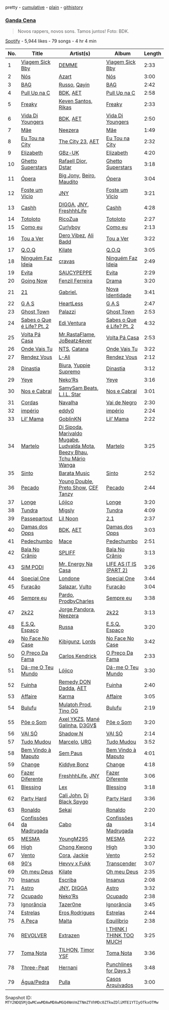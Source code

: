 pretty - [cumulative](/playlists/cumulative/37i9dQZF1DX59I2hjkhLtN.md) - [plain](/playlists/plain/37i9dQZF1DX59I2hjkhLtN) - [githistory](https://github.githistory.xyz/mackorone/spotify-playlist-archive/blob/main/playlists/plain/37i9dQZF1DX59I2hjkhLtN)

### [Ganda Cena](https://open.spotify.com/playlist/37i9dQZF1DX59I2hjkhLtN)

> Novos rappers, novos sons\. Tamos juntos! Foto: BDK.

[Spotify](https://open.spotify.com/user/spotify) - 5,944 likes - 79 songs - 4 hr 4 min

| No. | Title | Artist(s) | Album | Length |
|---|---|---|---|---|
| 1 | [Viagem Sick Bby](https://open.spotify.com/track/6qGRdOUuKsOx4l89fdcyit) | [DEMME](https://open.spotify.com/artist/6kFnnwnS7U9otVnD5iNFyQ) | [Viagem Sick Bby](https://open.spotify.com/album/61aLVf5utHGR8UUCxLUMIF) | 2:33 |
| 2 | [Nós](https://open.spotify.com/track/6Dd3kjgwE8UPeyFDkSPMNF) | [Azart](https://open.spotify.com/artist/1sV336GXOSXGZnimU36h1F) | [Nós](https://open.spotify.com/album/4qa7YPzO9nVedEesEcWZYL) | 3:00 |
| 3 | [BAG](https://open.spotify.com/track/1RVx5RzVcALnTgLY8RbUnt) | [Russo](https://open.spotify.com/artist/2rxNBCnHbDhAbPpxRlGlYC), [Qayin](https://open.spotify.com/artist/6A4P6OwLlEDzPMUKQguXRf) | [BAG](https://open.spotify.com/album/2PjQaJZ265qNLcFjYUWjJI) | 2:42 |
| 4 | [Pull Up na C](https://open.spotify.com/track/6g6UypqyS4f1mNmf8lVZfE) | [BDK](https://open.spotify.com/artist/5Tc8YPgQE8QSBFEFioXGJj), [AET](https://open.spotify.com/artist/1PSaLNwxWV9e6NCrxNbpIu) | [Pull Up na C](https://open.spotify.com/album/75VR8gQAwNvKRKTWTSYnyv) | 2:58 |
| 5 | [Freaky](https://open.spotify.com/track/3K4IBBLia2tIyjFvFfK8ca) | [Keven Santos](https://open.spotify.com/artist/1Tz3pfjgndAnZLV2Wqtxc4), [Rikas](https://open.spotify.com/artist/4Vfwk2pzV3ppLQ93PtT54a) | [Freaky](https://open.spotify.com/album/4j6S7ODVzsFmZxHVCAim6F) | 2:33 |
| 6 | [Vida Di Youngers](https://open.spotify.com/track/3mrcQCfTL4SnxXkcYYOfo9) | [BDK](https://open.spotify.com/artist/5Tc8YPgQE8QSBFEFioXGJj), [AET](https://open.spotify.com/artist/1PSaLNwxWV9e6NCrxNbpIu) | [Vida Di Youngers](https://open.spotify.com/album/38UtNeNwDPLvYBzvQ4hWDq) | 2:50 |
| 7 | [Mãe](https://open.spotify.com/track/2fSZv0kLSQcEzvurtP47Hu) | [Neezera](https://open.spotify.com/artist/3iB3ABE3L1OedkwYVV9rrF) | [Mãe](https://open.spotify.com/album/236X6ACE2wFYHUfust5gQe) | 1:49 |
| 8 | [Eu Tou na City](https://open.spotify.com/track/5GyTy7u9aYw6aqZ22ykvBQ) | [The City 23](https://open.spotify.com/artist/3AagU4UXWjabPDPYTKyzbD), [AET](https://open.spotify.com/artist/1PSaLNwxWV9e6NCrxNbpIu) | [Eu Tou na City](https://open.spotify.com/album/1XXsS6t4zfvPUsqEP3c3It) | 2:32 |
| 9 | [Elizabeth](https://open.spotify.com/track/5LIzUa3a0UnqveHFrKoRKC) | [GBz\-UK](https://open.spotify.com/artist/4LRrEPvtZgg1I1SSEDac70) | [Elizabeth](https://open.spotify.com/album/3uGcqJ8AmJgCUqeASNshTj) | 4:20 |
| 10 | [Ghetto Superstars](https://open.spotify.com/track/1KVCbIvSAbLM7BOF3BjUO6) | [Rafaell Dior](https://open.spotify.com/artist/4G8d2H1R7P1rlGptL7Uzla), [Dstar](https://open.spotify.com/artist/3DdlhtzIfv8fBhO7kHgU1P) | [Ghetto Superstars](https://open.spotify.com/album/4lMmnsh3W2lCxnV9tm33nf) | 3:18 |
| 11 | [Ópera](https://open.spotify.com/track/6WIcPOCaLiIVmFWPT38nhB) | [Big Jony](https://open.spotify.com/artist/6wrMJAqosSbDU8Zq0kt08M), [Beiro](https://open.spotify.com/artist/1woeDwFlKucZ8AtKLx9hnn), [Maudito](https://open.spotify.com/artist/3gdY1A4a32KWBCrahsPYiR) | [Ópera](https://open.spotify.com/album/3X5GQDNK0gT8QLacTHjrtn) | 3:04 |
| 12 | [Foste um Vício](https://open.spotify.com/track/205EI5BcZGUAmr2CDLT8Au) | [JNY](https://open.spotify.com/artist/2JW7JPlsb29nRKl5yEVNru) | [Foste um Vício](https://open.spotify.com/album/0YRohggaep7lzKfXr1xfxs) | 3:21 |
| 13 | [Cashh](https://open.spotify.com/track/4dQPcRiNXw6idTGWW4ngZF) | [DIGGA](https://open.spotify.com/artist/1xaT7wj44eRYp4YHntRW6i), [JNY](https://open.spotify.com/artist/2JW7JPlsb29nRKl5yEVNru), [FreshhhLife](https://open.spotify.com/artist/5RBV8O5vegqvKHF8tiCz4O) | [Cashh](https://open.spotify.com/album/4Mi08knLklj8pKdeFfvhF5) | 4:28 |
| 14 | [Totoloto](https://open.spotify.com/track/54NV8OT1s9YC1K7xpyjxOx) | [RicoZua](https://open.spotify.com/artist/7LQ86herEH95Gz10G9AEsa) | [Totoloto](https://open.spotify.com/album/5O9roURRhmpSDOs8840Ubn) | 2:27 |
| 15 | [Como eu](https://open.spotify.com/track/0Nl5o1LvEhrgJvS8FRxSH8) | [Curlyboy](https://open.spotify.com/artist/3FzjJj14RiFMIe8dlYkFth) | [Como eu](https://open.spotify.com/album/2JxdsRAnxvSqSK4mODOsDi) | 2:13 |
| 16 | [Tou a Ver](https://open.spotify.com/track/6EgbWI2J1Hykfd3gd3hO2L) | [Dero Vibez](https://open.spotify.com/artist/3IanMX1UeovArtHM4j4D7z), [Ali Badd](https://open.spotify.com/artist/3jvmwIPJVEZ7rvVUJ7fpck) | [Tou a Ver](https://open.spotify.com/album/1c01J8ZoE7AGBZafNtv3c3) | 3:22 |
| 17 | [Q.O.Q](https://open.spotify.com/track/4BM5PxfL89EX7b6H5uJDTR) | [Kilate](https://open.spotify.com/artist/3tN78fjmBvWYfpWUEirKsc) | [Q.O.Q](https://open.spotify.com/album/7brSdaNIHoFB40AVdkIPEt) | 3:05 |
| 18 | [Ninguém Faz Ideia](https://open.spotify.com/track/6ZaVCWZIb8wiGrwFjcFadH) | [cravas](https://open.spotify.com/artist/3LuKat45xwOKJVMIxh7Bta) | [Ninguém Faz Ideia](https://open.spotify.com/album/0Qxl6uv7r0Bay9WQaGTJxY) | 2:49 |
| 19 | [Evita](https://open.spotify.com/track/0KO2T9EamxOBUHkArxlHC4) | [SAUCYPEPPE](https://open.spotify.com/artist/5XACdFNoLC08t2JRJqmykh) | [Evita](https://open.spotify.com/album/7yGZfqPqtkpgb6Eq4djrMh) | 2:29 |
| 20 | [Going Now](https://open.spotify.com/track/5UV8AqgYXjTn1T9RFxXsm7) | [Fenzil Ferreira](https://open.spotify.com/artist/5CJIUlZZ22FVlDmaRzozSJ) | [Drama](https://open.spotify.com/album/6qInMSJMIQMkUNZkICKUDd) | 3:20 |
| 21 | [21](https://open.spotify.com/track/3STWflGC4zHY1fxcnIRhkX) | [Gabriel.](https://open.spotify.com/artist/4qjIWAWR3QX57zisdqc2i8) | [Nova Identidade](https://open.spotify.com/album/5pmLFTH7RwVUVAAzmEzH0R) | 3:41 |
| 22 | [G A S](https://open.spotify.com/track/4gt122triXZxANEd3xeWck) | [HeartLess](https://open.spotify.com/artist/72bZdVlE9OFvEJcWj7q23r) | [G A S](https://open.spotify.com/album/1PXliQ8J3q2FB4PdYVsVi6) | 2:47 |
| 23 | [Ghost Town](https://open.spotify.com/track/6RkEWRFKtVVhbschPiZ8ya) | [Palazzi](https://open.spotify.com/artist/4jTBGfN0o7LuueW6vtVAK8) | [Ghost Town](https://open.spotify.com/album/0qc1L33joo4piCJjwrvo5f) | 2:53 |
| 24 | [Sabes o Que é Life? Pt\. 2](https://open.spotify.com/track/5p5hRYa6Lkerb0jTIgYZMe) | [Edi Ventura](https://open.spotify.com/artist/4Q8Yv1CiUWvjhLfNq7c72F) | [Sabes o Que é Life? Pt\. 2](https://open.spotify.com/album/4QDBnHZTK19AixLoc7yqZm) | 4:32 |
| 25 | [Volta Pá Casa](https://open.spotify.com/track/3K0wXTTJiBIuUSRr77IQe2) | [Mr.RastaFlame](https://open.spotify.com/artist/5Azqkb62OwKGcNH9ucNwcd), [JoBeatz4ever](https://open.spotify.com/artist/7DbAUL53ZfWUiuT461grvD) | [Volta Pá Casa](https://open.spotify.com/album/3vV6vjYVLIEXFsroo4Gib1) | 2:53 |
| 26 | [Onde Vais Tu](https://open.spotify.com/track/6mKRexgyflGVQb4IOm07ZY) | [NTS](https://open.spotify.com/artist/5lb0v04RV0FPS30vQ7g72p), [Catana](https://open.spotify.com/artist/4WasqJx7zs6Iy98DAtfVYV) | [Onde Vais Tu](https://open.spotify.com/album/5f3bj9WIAAraqfzW6Y9le5) | 3:22 |
| 27 | [Rendez Vous](https://open.spotify.com/track/083SY7cT3XODPbG3rSteh6) | [L\-Ali](https://open.spotify.com/artist/2O6Oes2ZnqSwoUHFl7rTyy) | [Rendez Vous](https://open.spotify.com/album/63dhxW3bKwPsh7diCrP9Kh) | 2:12 |
| 28 | [Dinastia](https://open.spotify.com/track/0QzYFbpAXY5KWMzFkpQvPc) | [Biura](https://open.spotify.com/artist/44rcxjQW1VnsJ9yOR5SJRP), [Yuppie Supremo](https://open.spotify.com/artist/0r7eP4eF9fECcRTe3KLe39) | [Dinastia](https://open.spotify.com/album/757kngTOvcnk5iqohLEpNY) | 3:12 |
| 29 | [Yeye](https://open.spotify.com/track/1xzkQc0ul2PAPvCrBmlWsb) | [Neko’Rs](https://open.spotify.com/artist/4zx51r3gseQXjy8yEs20ee) | [Yeye](https://open.spotify.com/album/00pJrdgOVZDGudXcBy6qOZ) | 3:16 |
| 30 | [Nos e Cabral](https://open.spotify.com/track/54wpkk6wHnBXkgLT0a19Kd) | [SamySam Beats](https://open.spotify.com/artist/2tIwY9RiPuPVjYnrGz0aXZ), [L.I.L\. Star](https://open.spotify.com/artist/1NxK56RvzBlmvgyxzrhlgG) | [Nos e Cabral](https://open.spotify.com/album/0qFujDd5ZZezD27eSJjJUz) | 3:01 |
| 31 | [Cordas](https://open.spotify.com/track/16piMOgpIdtx19ibaOwewf) | [Navalha](https://open.spotify.com/artist/5zP1n83vQdTYe73tvSl0rl) | [Vai de Negro](https://open.spotify.com/album/7cGmWjSszC2NmWAzFgPmcI) | 2:30 |
| 32 | [império](https://open.spotify.com/track/26G4jcrEsUKiVN4JGGTRYN) | [eddy0](https://open.spotify.com/artist/0IwWt2hhkBZeP8hpwjYrDZ) | [império](https://open.spotify.com/album/1oAPEjEXi5HB8bWLXMT0Ed) | 2:24 |
| 33 | [Lil’ Mama](https://open.spotify.com/track/0PEx00oNeE6UfW0WTMJAhO) | [GoblinKN](https://open.spotify.com/artist/0OJs0er3DOXBhjT6xZhNHA) | [Lil’ Mama](https://open.spotify.com/album/561GPEQDZwXPwPPpmRVPIR) | 2:22 |
| 34 | [Martelo](https://open.spotify.com/track/0hyrBQfGOETjAM7417ogom) | [Dj Sipoda](https://open.spotify.com/artist/2iijqXV79hpgP5b8bgmam0), [Marivaldo Mugabe](https://open.spotify.com/artist/5Y1J8A110wQ50vb6UKFVoN), [Ludvalda Mota](https://open.spotify.com/artist/7nQWGdUUXFh4XIzw0z3o4J), [Beezy Bhau](https://open.spotify.com/artist/7Ia7HaZ9Xv43n9j6VQm614), [Tchu Mário Wanga](https://open.spotify.com/artist/4MYnD12z4mV1RoSeHG0NHg) | [Martelo](https://open.spotify.com/album/6pfqrsTjgwuqqaSObSWd49) | 3:25 |
| 35 | [Sinto](https://open.spotify.com/track/5Uf9UCWdE5mBVI1R3cNuGy) | [Barata Music](https://open.spotify.com/artist/3rVH1MtVxsddVwm6QcEAMN) | [Sinto](https://open.spotify.com/album/0Yvz5ibzYfetFuhy2BcsCL) | 2:52 |
| 36 | [Pecado](https://open.spotify.com/track/037nl4abMdFwJ2WCSjFKyZ) | [Young Double](https://open.spotify.com/artist/7uxVtHLLKggSUN4MNqqBfY), [Preto Show](https://open.spotify.com/artist/4YlvKlWWHJl1TuXvrk94OW), [CEF Tanzy](https://open.spotify.com/artist/1H9tGEiPd91p977DunDG8G) | [Pecado](https://open.spotify.com/album/07WKzgoI77vB9qO4ei7Z40) | 2:44 |
| 37 | [Longe](https://open.spotify.com/track/5098hp2v4D9nwR7eYAP6NE) | [Lójico](https://open.spotify.com/artist/6PRzGdn4WO9juMXyq2QRBw) | [Longe](https://open.spotify.com/album/1EP5tUh0CW2natbEpmO8kp) | 3:20 |
| 38 | [Tundra](https://open.spotify.com/track/6MBVLXWkylitlJOXb9nPsG) | [Migsly](https://open.spotify.com/artist/4T85tykJaQiepqhyyKurwZ) | [Tundra](https://open.spotify.com/album/3yM8zrPKGaGhxxvnzZEtUZ) | 4:09 |
| 39 | [Passepartout](https://open.spotify.com/track/7FxwVjDWhKhRGQCBvWtAwA) | [Lil Noon](https://open.spotify.com/artist/3e4WPDmHpNiXhaAy8tGfRs) | [2.1](https://open.spotify.com/album/2cZYFROLCjFILt3fB3HnUm) | 2:37 |
| 40 | [Damas dos Opps](https://open.spotify.com/track/6yyirBOiGfQQhuqpIim06A) | [BDK](https://open.spotify.com/artist/5Tc8YPgQE8QSBFEFioXGJj), [AET](https://open.spotify.com/artist/1PSaLNwxWV9e6NCrxNbpIu) | [Damas dos Opps](https://open.spotify.com/album/2bgd8LSar1o1zWZLgJfwfy) | 3:03 |
| 41 | [Pedechumbo](https://open.spotify.com/track/4x9o74BdEEp0sJSAnEQuz0) | [Mace](https://open.spotify.com/artist/3wlTwr7nX3rilFm48w3bmB) | [Pedechumbo](https://open.spotify.com/album/11Om4h1jBirl5p4G9Cbf0D) | 2:51 |
| 42 | [Bala No Crânio](https://open.spotify.com/track/6rT73pMVAgtm5cxr7sqpZt) | [SPLIFF](https://open.spotify.com/artist/2QPRzhivMb2TfzvZKpQYxL) | [Bala No Crânio](https://open.spotify.com/album/5eJNHIxUCMszMg1GdbuhQb) | 3:13 |
| 43 | [SIM PODI](https://open.spotify.com/track/1JyBdqo55z9hrdgtJ9iFfl) | [Mr\. Energy Na Casa](https://open.spotify.com/artist/7heoEfCwom2oXBac7x1Tn2) | [LIFE AS IT IS \(PART 2\)](https://open.spotify.com/album/3IelcM5VNrEu908zaj88t6) | 3:26 |
| 44 | [Special One](https://open.spotify.com/track/0HPJcGkZpSI2evjzzivHXk) | [Londone](https://open.spotify.com/artist/1rCRiVBfLiDomUEUNGykT2) | [Special One](https://open.spotify.com/album/5HEchXSoc4SJnLjbVqGqFw) | 3:44 |
| 45 | [Furacão](https://open.spotify.com/track/4LwaHixIGxYD6kHkQJMNCq) | [Salazar](https://open.spotify.com/artist/4SFAWGNyCh2hDscP7PH5M0), [Vulto](https://open.spotify.com/artist/7dYZYabAXZ72vFthRU0sQl) | [Furacão](https://open.spotify.com/album/0ChqlKCIoo3oZ230OmFv8u) | 3:04 |
| 46 | [Sempre eu](https://open.spotify.com/track/4GiGijkuK5Y7hULCLRtJhT) | [Pardo](https://open.spotify.com/artist/7I2mGF3XBNuIa5hs1NeeGm), [ProdbyCharles](https://open.spotify.com/artist/0I1wWcI48vECAW39jPOehN) | [Sempre eu](https://open.spotify.com/album/6ESEobq4EDIQbBeuFEtdTj) | 3:38 |
| 47 | [2k22](https://open.spotify.com/track/0bMb4w8Uo53ANVn9ddxAe5) | [Jorge Pandora](https://open.spotify.com/artist/4xYoLl7zQC7hFDLODIWX5S), [Neezera](https://open.spotify.com/artist/3iB3ABE3L1OedkwYVV9rrF) | [2k22](https://open.spotify.com/album/5p3LXoHKDc1SYkUfZL5UFL) | 3:13 |
| 48 | [E.S.Q\. Espaço](https://open.spotify.com/track/3JnU91Ru9sm5pj0joOEfCn) | [Russa](https://open.spotify.com/artist/0xvJ9qU06BFpjboJHMulTm) | [E.S.Q\. Espaço](https://open.spotify.com/album/3KCK8F1rE1GUgU3893S9TF) | 3:20 |
| 49 | [No Face No Case](https://open.spotify.com/track/7bDxUJRoLWD0U2MtgRCGld) | [Kibigunz](https://open.spotify.com/artist/0uThDxq2sjMkFsMP4KzeVt), [Lords](https://open.spotify.com/artist/3Ls0CO5taRH8tLC0HwH4Ia) | [No Face No Case](https://open.spotify.com/album/6KnPkhcYCMkmAdApUIPXyU) | 3:42 |
| 50 | [O Preço Da Fama](https://open.spotify.com/track/3mc300RRO1YQyrk42xmZav) | [Carlos Kendrick](https://open.spotify.com/artist/1a2ojKrPRx2TmnrLoCG5sH) | [O Preço Da Fama](https://open.spotify.com/album/1AMDgPIeVh4Ml7E6tP4hYV) | 2:33 |
| 51 | [Dá\-me O Teu Mundo](https://open.spotify.com/track/5M2mfvkaJxwTeYlrOUkE5l) | [Lójico](https://open.spotify.com/artist/6PRzGdn4WO9juMXyq2QRBw) | [Dá\-me O Teu Mundo](https://open.spotify.com/album/6nmYd5oqw8b6ZvUe6R2Is2) | 3:30 |
| 52 | [Fuinha](https://open.spotify.com/track/2sGTYRvUd3bP65Ax0CEoTR) | [Remedy DON Dadda](https://open.spotify.com/artist/4Pk4SkoJXaM7GCpRHKK8yL), [AET](https://open.spotify.com/artist/1PSaLNwxWV9e6NCrxNbpIu) | [Fuinha](https://open.spotify.com/album/02mqc3tqkacfrQon2RX9dj) | 2:40 |
| 53 | [Affaire](https://open.spotify.com/track/2jwAom7XMWKifWOHK89I6T) | [Karma](https://open.spotify.com/artist/4dy4hTb8rfqlxr4s2m6YJq) | [Affaire](https://open.spotify.com/album/4Jh4GBieaE8tFEGgmLRzF5) | 3:05 |
| 54 | [Bulufu](https://open.spotify.com/track/6T5UmR7uBzShozfNLVBZwG) | [Mulatoh Prod](https://open.spotify.com/artist/3rpJhMe1y5yfFyuSIWP2zR), [Tino OG](https://open.spotify.com/artist/4eS9qGsJeOE6d5cqAlfPST) | [Bulufu](https://open.spotify.com/album/2o5YDJtlVmsWFIjKtYcwOQ) | 2:19 |
| 55 | [Põe o Som](https://open.spotify.com/track/42m8fsK3zmUoCLuFPENJfx) | [Axel YKZS](https://open.spotify.com/artist/2I0aOB0R09vFSHeZHs6xGK), [Mané Galinha](https://open.spotify.com/artist/3et8BhSKVuUPR7BIPPbvtV), [D3GV$](https://open.spotify.com/artist/7MIDIkZtju1sqG2WbbzxNS) | [Põe o Som](https://open.spotify.com/album/6LMoXWUe8p0RJ8Dn53559S) | 3:20 |
| 56 | [VAI SÓ](https://open.spotify.com/track/3J6JSpDeoRW4Pqx8OhDKQo) | [Shadow N](https://open.spotify.com/artist/5qa1mGisbGLSY4wwwi6sjs) | [VAI SÓ](https://open.spotify.com/album/7AVMYJ4aTTugSLYsb1gCJF) | 2:14 |
| 57 | [Tudo Mudou](https://open.spotify.com/track/2XfGBVchQoNXdxmiZTnhSP) | [Marcelo](https://open.spotify.com/artist/4vtDYMpNi4ZFBGjOie9rwM), [URG](https://open.spotify.com/artist/7kKEaWgCxK4lLwnrmsDZDL) | [Tudo Mudou](https://open.spotify.com/album/3rbUeYAIbQZnNJkEsia5kY) | 3:52 |
| 58 | [Bem Vindo à Maputo](https://open.spotify.com/track/1me9KgdKWaTXm8ihbieMlz) | [Sem Paus](https://open.spotify.com/artist/1eO3UFY5NF3M3VY8MOBbcE) | [Bem Vindo à Maputo](https://open.spotify.com/album/0pP2OqSFdvkTG9IcjfMOoJ) | 4:01 |
| 59 | [Change](https://open.spotify.com/track/7mAiamBfiH1idPEE8kpnfG) | [Kiddye Bonz](https://open.spotify.com/artist/4p7mOmJqtCVIvD7R5A2S13) | [Change](https://open.spotify.com/album/3mEgwHNCBb4295yEMK7bN3) | 4:18 |
| 60 | [Fazer Diferente](https://open.spotify.com/track/1oW2cecSoP3wp3bhYODUFe) | [FreshhhLife](https://open.spotify.com/artist/5RBV8O5vegqvKHF8tiCz4O), [JNY](https://open.spotify.com/artist/2JW7JPlsb29nRKl5yEVNru) | [Fazer Diferente](https://open.spotify.com/album/3ShdufgU5jvhkIi6yBsA4G) | 3:06 |
| 61 | [Blessing](https://open.spotify.com/track/4BVfXtcdki0yLemFWEFiFU) | [Lex](https://open.spotify.com/artist/0mXNHuEkPrnQlsxKsIqzBF) | [Blessing](https://open.spotify.com/album/37VCgtBGQi30cPyfFTfoJP) | 3:18 |
| 62 | [Party Hard](https://open.spotify.com/track/3x1lrn6EKBSM6yRXQwgzQX) | [Cali John](https://open.spotify.com/artist/44LkKBh5Gk5KLl2C7jIl7I), [Dj Black Spygo](https://open.spotify.com/artist/2A0VfJYVYzMd2EzexuHvjY) | [Party Hard](https://open.spotify.com/album/4UNhQRsBuhMbw5dL2C62Eo) | 3:36 |
| 63 | [Ronaldo](https://open.spotify.com/track/3CmccPzPZRHwXWKGoXUVde) | [Sekai](https://open.spotify.com/artist/4T5B6T18yziN16acvy3XtT) | [Ronaldo](https://open.spotify.com/album/5qPXzQhaqdBaWALdmAMt7T) | 2:20 |
| 64 | [Confissões da Madrugada](https://open.spotify.com/track/3ujxwka3Rc2i4roYkFUMzp) | [Cabo](https://open.spotify.com/artist/1qdZozQ0iarVm0ezFEHGex) | [Confissões da Madrugada](https://open.spotify.com/album/4AXzZlYoh1iwfsEzJN81aS) | 3:14 |
| 65 | [MESMA](https://open.spotify.com/track/6rt21En0XCDmza38fjxgSp) | [YoungM295](https://open.spotify.com/artist/66P4PBoasPzM2FxwAWmb0c) | [MESMA](https://open.spotify.com/album/2ax8XcoNRj35qPiD06O4F7) | 2:22 |
| 66 | [High](https://open.spotify.com/track/1RAjIfnjvCEQlalwjEIQjX) | [Chong Kwong](https://open.spotify.com/artist/0ckd5xl3yooOAZKClYktdr) | [High](https://open.spotify.com/album/0HrkY5KOogMeCdJUXyo4Bt) | 3:30 |
| 67 | [Vento](https://open.spotify.com/track/7sn5PxtRuPDS8HuWyWxOHr) | [Cora](https://open.spotify.com/artist/3ZC3YPJ5cPRz0CRjIcnUhB), [Jackie](https://open.spotify.com/artist/3DonXKWiwWaVZdaHuWXl4v) | [Vento](https://open.spotify.com/album/4QwnkhxCQEgVnmAvUSquRX) | 2:52 |
| 68 | [90's](https://open.spotify.com/track/22WUmpJytsQQzzlM6A1fPb) | [Hevvy x Fukk](https://open.spotify.com/artist/4oKS5QR0v9JXTP3oG78WpJ) | [Transcender](https://open.spotify.com/album/1R5mqyeqYiu8OJPPtrJK4g) | 3:07 |
| 69 | [Oh meu Deus](https://open.spotify.com/track/4SUbb4CTJi8QZUORKV9UVW) | [Kilate](https://open.spotify.com/artist/3tN78fjmBvWYfpWUEirKsc) | [Oh meu Deus](https://open.spotify.com/album/4w6sQ6AGC3hjdPho8jNhQ8) | 2:35 |
| 70 | [Insanus](https://open.spotify.com/track/3xOhQoNyy1BYdCk6A9SO9W) | [Escriba](https://open.spotify.com/artist/5cuFpe5IkDDWeYMXBmamTP) | [Insanus](https://open.spotify.com/album/0AshDpfAYKEMRADbVPZM79) | 2:08 |
| 71 | [Astro](https://open.spotify.com/track/30ncENmPezd3ndSCysWZMz) | [JNY](https://open.spotify.com/artist/2JW7JPlsb29nRKl5yEVNru), [DIGGA](https://open.spotify.com/artist/1xaT7wj44eRYp4YHntRW6i) | [Astro](https://open.spotify.com/album/5h0uC21MbmW2vLr1Vnv9cK) | 3:32 |
| 72 | [Ocupado](https://open.spotify.com/track/00RyPgUy7ecmYxNh6IafFR) | [Neko’Rs](https://open.spotify.com/artist/4zx51r3gseQXjy8yEs20ee) | [Ocupado](https://open.spotify.com/album/1juuo3OnOnwcrdZRcrSqIK) | 2:38 |
| 73 | [Ignorância](https://open.spotify.com/track/11KaDu5nbazpJNvTrsqwR5) | [Tazer0ne](https://open.spotify.com/artist/2unIBbMWEBZNyNpa2VoruS) | [Ignorância](https://open.spotify.com/album/6Ts9Hdql6w0QaOC22meRDZ) | 3:45 |
| 74 | [Estrelas](https://open.spotify.com/track/310YxAdEy6yHiWEgE2xODt) | [Eros Rodrigues](https://open.spotify.com/artist/05YRNhgYWVG9jvlmQNw2T6) | [Estrelas](https://open.spotify.com/album/2thSMbnsT5ZeQQtdPecxm8) | 2:44 |
| 75 | [A Peça](https://open.spotify.com/track/2zga0OUlGtaZZqbMMQ83JP) | [Malta](https://open.spotify.com/artist/6D3YG918J8Ee3nyRHELsCC) | [Equilíbrio](https://open.spotify.com/album/7jqkqkTH4gHbQpAFhQE0XI) | 2:38 |
| 76 | [REVOLVER](https://open.spotify.com/track/6Ncfl5A354xEKXWAxdp1bj) | [Extrazen](https://open.spotify.com/artist/2PcroavCL0hrKcRgRUGa7O) | [I THINK I THINK TOO MUCH](https://open.spotify.com/album/2YFKwrCMam3s3KWl97Rbwo) | 3:25 |
| 77 | [Toma Nota](https://open.spotify.com/track/6cc82nI1c6mCgeU60VjelG) | [TILHON](https://open.spotify.com/artist/6s6mY5Dhbh9Qrg118P3qcO), [Timor YSF](https://open.spotify.com/artist/5iyA3j1yVqGBgaKCeiUIzO) | [Toma Nota](https://open.spotify.com/album/3R2YQ0hMkv7v2GujTrBnFj) | 3:36 |
| 78 | [Three\-Peat](https://open.spotify.com/track/2vngAmfh6Ab7Z41SguoM5E) | [Hernani](https://open.spotify.com/artist/0pv7KRBmPGExsFFLcyPv1y) | [Punchlines for Days 3](https://open.spotify.com/album/0eguTT4ygOdlXgyAvsiGP4) | 3:48 |
| 79 | [Água/Pedra](https://open.spotify.com/track/61fTo6j2Er96r1RDBSE7VT) | [Pulla](https://open.spotify.com/artist/5ErBgmtP1N6p83k3OF59Al) | [Casos Arquivados](https://open.spotify.com/album/7IZR6GkyT3vCM2tmhOf1uR) | 3:00 |

Snapshot ID: `MTY2NDQ5MjQwMCwwMDAwMDAwMGQ4NmVmZTNmZTVhMDc0ZTkwZDliMTE1YTIyOTkxOTMw`
